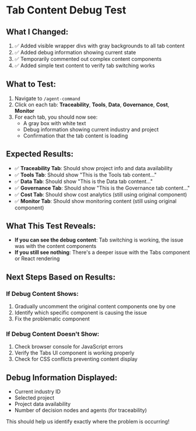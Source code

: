 # Tab Content Debug Test

## What I Changed:
1. ✅ Added visible wrapper divs with gray backgrounds to all tab content
2. ✅ Added debug information showing current state
3. ✅ Temporarily commented out complex content components
4. ✅ Added simple text content to verify tab switching works

## What to Test:
1. Navigate to `/agent-command`
2. Click on each tab: **Traceability**, **Tools**, **Data**, **Governance**, **Cost**, **Monitor**
3. For each tab, you should now see:
   - A gray box with white text
   - Debug information showing current industry and project
   - Confirmation that the tab content is loading

## Expected Results:
- ✅ **Traceability Tab**: Should show project info and data availability
- ✅ **Tools Tab**: Should show "This is the Tools tab content..."
- ✅ **Data Tab**: Should show "This is the Data tab content..."
- ✅ **Governance Tab**: Should show "This is the Governance tab content..."
- ✅ **Cost Tab**: Should show cost analytics (still using original component)
- ✅ **Monitor Tab**: Should show monitoring content (still using original component)

## What This Test Reveals:
- **If you can see the debug content**: Tab switching is working, the issue was with the content components
- **If you still see nothing**: There's a deeper issue with the Tabs component or React rendering

## Next Steps Based on Results:
### If Debug Content Shows:
1. Gradually uncomment the original content components one by one
2. Identify which specific component is causing the issue
3. Fix the problematic component

### If Debug Content Doesn't Show:
1. Check browser console for JavaScript errors
2. Verify the Tabs UI component is working properly
3. Check for CSS conflicts preventing content display

## Debug Information Displayed:
- Current industry ID
- Selected project
- Project data availability
- Number of decision nodes and agents (for traceability)

This should help us identify exactly where the problem is occurring!